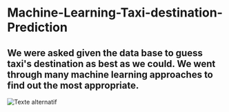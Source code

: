 # Machine-Learning-Taxi-destination-Prediction

## We were asked given the data base to guess taxi's destination as best as we could. We went through many machine learning approaches to find out the most appropriate.

![Texte alternatif](https://user-images.githubusercontent.com/30799388/147659748-da22f728-3dfe-4ace-9c50-22fe6af041c0.png)
